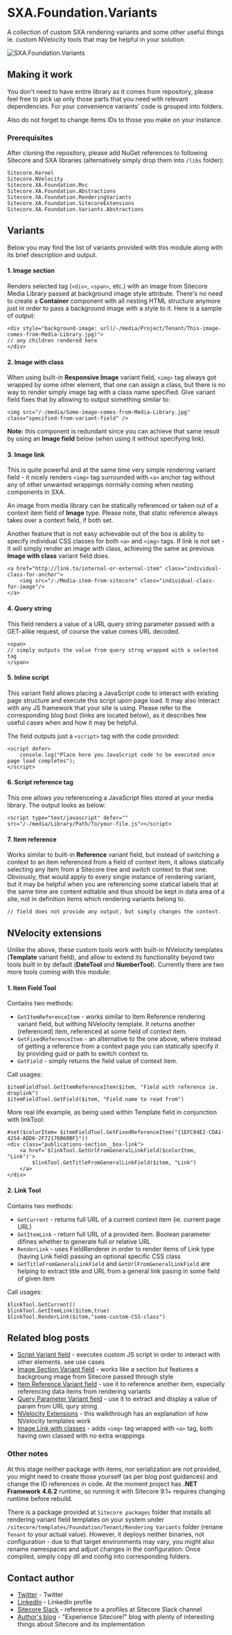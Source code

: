 # SXA.Foundation.Variants

A collection of custom SXA rendering variants and some other useful things ie. custom NVelocity tools that may be helpful in your solution.

![SXA.Foundation.Variants](https://raw.githubusercontent.com/wiki/MartinMiles/SXA.Foundation.Variants/images/main.png "SXA.Foundation.Variants") 

## Making it work

You don't need to have entire library as it comes from repository, please feel free to pick up only those parts that you need with relevant dependencies. For your convenience variants' code is grouped into folders.

Also do not forget to change items IDs to those you make on your instance.

### Prerequisites

After cloning the repository, please add NuGet references to following Sitecore and SXA libraries (alternatively simply drop them into `/libs` folder):

```
Sitecore.Kernel
Sitecore.NVelocity
Sitecore.XA.Foundation.Mvc
Sitecore.XA.Foundation.Abstractions
Sitecore.XA.Foundation.RenderingVariants
Sitecore.XA.Foundation.SitecoreExtensions
Sitecore.XA.Foundation.Variants.Abstractions
```

## Variants

Below you may find the list of variants provided with this module along with its brief description and output.

#### 1. Image section

Renders selected tag (`<div>`, `<span>`, etc.) with an image from Sitecore Media Library passed at background image style attribute. There's no need to create a **Container** component with all nesting HTML structure anymore just in order to pass a background image with a style to it. 
Here is a sample of output:
```
<div style="background-image: url(/-/media/Project/Tenant/This-image-comes-from-Media-Library.jpg)">
// any children rendered here
</div>
```




#### 2. Image with class

When using built-in **Responsive Image** variant field, `<img>` tag always got wrapped by some other element, that one can assign a class, but there is no way to render simply image tag with a class name specified. Give variant field fixes that by allowing to output something similar to:

```
<img src="/-/media/Some-image-comes-from-Media-Library.jpg" class="specified-from-variant-field" />
```
**Note:** this component is redundant since you can achieve that same result by using an **Image field** below (when using it without specifying link).






#### 3. Image link

This is quite powerful and at the same time very simple rendering variant field - it nicely renders `<img>` tag surrounded with `<a>` anchor tag without any of other unwanted wrappings normally coming when nesting components in SXA.

An image from media library can be statically referenced or taken out of a context item field of **Image** type. Please note, that static reference always takes over a context field, if both set.

Another feature that is not easy achievable out of the box is ability to specify individual CSS classes for both `<a>` and `<img>` tags. If link is not set - it will simply render an image with class, achieving the same as previous **Image with class** variant field does.

```
<a href="http://link.to/internal-or-external-item" class="individual-class-for-anchor">
    <img src="/-/Media-item-from-sitecore" class="individual-class-for-image"/>
</a>
```






#### 4. Query string

This field renders a value of a URL query string parameter passed with a GET-alike request, of course the value comes URL decoded.

```
<span>
// simply outputs the value from query strng wrapped with a selected tag
</span>
```


#### 5. Inline script

This variant field allows placing a JavaScript code to interact with existing page structure and execute this script upon page load. It may also interact with any JS framework that your site is using. 
Please refer to the corresponding blog bost (links are located below), as it describes few useful cases when and how it may be helpful.

The field outputs just a `<script>` tag with the code provided:

```
<script defer>
    console.log("Place here you JavaScript code to be executed once page load completes");
</script>
```


#### 6. Script reference tag

This one allows you referenceing a JavaScript files stored at your media library. The output looks as below:

```
<script type="text/javascript" defer="" src="/-/media/Library/Path/To/your-file.js"></script>
```


#### 7. Item reference

Works similar to built-in **Reference** variant field, but instead of switching a context to an item referenced from a field of context item, it allows statically selecting any item from a Sitecore tree and switch context to that one. 
Obviously, that would apply to every single instance of rendering variant, but it may be helpful when you are referencing some statical labels that at the same time are content editable and thus should be kept in data area of a site, not in definition items which rendering variants belong to.

```
// field does not provide any output, but simply changes the context.
```


## NVelocity extensions

Unlike the above, these custom tools work with built-in NVelocity templates (**Template** variant field), and allow to extend its functionality beyond two tools built in by default (**DateTool** and **NumberTool**).
Currently there are two more tools coming with this module:

#### 1. Item Field Tool

Contains two methods:

* `GetItemReferenceItem` - works similar to Item Reference rendering variant field, but withing NVelocity template. It returns another (referenced) item, referenced at some field of context item.
* `GetFixedReferenceItem` - an alternative to the one above, where instead of getting a reference from a context page you can statically specify it by providing guid or path to switch context to.
* `GetField` - simply returns the field value of context item.

Call usages:

```
$itemFieldTool.GetItemReferenceItem($item, "Field with reference ie. droplink")
$itemFieldTool.GetField($item, "Field name to read from")
```

More real life example, as being used within Template field in conjunction with linkTool:

```
#set($colorItem= $itemFieldTool.GetFixedReferenceItem("{1EFC04E2-CDA1-4254-ADD6-2F72176B60BF}"))
<div class="publications-section__box-link">
    <a href='$linkTool.GetUrlFromGeneralLinkField($colorItem, "Link")'>
        $linkTool.GetTitleFromGeneralLinkField($item, "Link")
    </a>
</div>
```




#### 2. Link Tool

Contains two methods:

* `GetCurrent` - returns full URL of a current context item (ie. current page URL)
* `GetItemLink` - return full URL of a provided item. Boolean parameter difines whether to generate full or relative URL
* `RenderLink` - uses FieldRenderer in order to render items of Link type (having Link field) passing an optional specific CSS class
* `GetTitleFromGeneralLinkField` and `GetUrlFromGeneralLinkField` are helping to extract title and URL from a general link pasing in some field of given item


Call usages:

```
$linkTool.GetCurrent()
$linkTool.GetItemLink($item,true)
$linkTool.RenderLink($item,"some-custom-CSS-class")
```

## Related blog posts

* [Script Variant field](http://blog.martinmiles.net/post/script-rendering-variant-field-in-sxa-why-would-one-need-it) - executes custom JS script in order to interact with other elements. see use cases
* [Image Section Variant field](http://blog.martinmiles.net/post/creating-a-custom-rendering-variant-section-to-render-element-with-background-image) - works like a section but features a backgroung image from Sitecore passed through style
* [Item Reference Variant field](http://blog.martinmiles.net/post/welcome-item-reference-a-rendering-variant-field-missing-out-of-the-box-in-SXA) - use it to reference another item, especially referencing data items from rendering variants
* [Query Parameter Variant field](http://blog.martinmiles.net/post/sxa-implementing-url-query-parameter-rendering-variant-with-little-efforts) - use it to extract and display a value of param from URL qury string 
* [NVelocity Extensions](http://blog.martinmiles.net/post/creating-custom-sxa-components-with-rendering-variants-and-almost-no-codebehind-on-an-example-of-social-share-buttons) - this walkthrough has an explanation of how NVelocity templates work
* [Image Link with classes](http://blog.martinmiles.net/post/image-tag-wrapped-with-anchor-both-having-own-classes-but-without-any-unwanted-component-wrappings-easy-not-oob-in-sxa-but-here-is-the-fix) - adds `<img>` tag wrapped with `<a>` tag, both having own classed with no extra wrappings 


### Other notes

At this stage neither package with items, nor serialization are not provided, you might need to create those yourself (as per blog post guidances) and change the ID references in code.
At the moment project has **.NET Framework 4.6.2** runtime, so running it with Sitecore 9.1+ requires changing runtime before rebuild.

There is a package provided at `Sitecore packages` folder that installs all rendering variant field templates on your system under `/sitecore/templates/Foundation/Tenant/Rendering Variants` folder (renane `Tenant` to your actual value). 
However, it deploys neither binaries, not configuration - due to that target environments may vary, you might also rename namespaces and adjust changes in the configuration. 
Once compiled, simply copy dll and config into corresponding folders.

## Contact author

* [Twitter](https://twitter.com/SitecoreMartin) - Twitter
* [LinkedIn](https://www.linkedin.com/in/martin-miles/) - LinkedIn profile
* [Sitecore Slack](https://sitecorechat.slack.com/team/U0KDE1VD3/) - reference to a profiles at Sitecore Slack channel
* [Author's blog](http://blog.MartinMiles.net/) - "Experience Sitecore!" blog with plenty of interesting things about Sitecore and its implementation